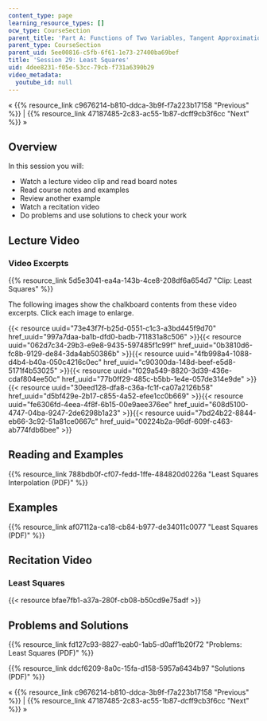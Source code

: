 ```yaml
---
content_type: page
learning_resource_types: []
ocw_type: CourseSection
parent_title: 'Part A: Functions of Two Variables, Tangent Approximation and Optimization'
parent_type: CourseSection
parent_uid: 5ee00816-c5fb-6f61-1e73-27400ba69bef
title: 'Session 29: Least Squares'
uid: 4dee8231-f05e-53cc-79cb-f731a6390b29
video_metadata:
  youtube_id: null
---
```


« {{% resource_link c9676214-b810-ddca-3b9f-f7a223b17158 "Previous" %}} | {{% resource_link 47187485-2c83-ac55-1b87-dcff9cb3f6cc "Next" %}} »

Overview
--------

In this session you will:

*   Watch a lecture video clip and read board notes
*   Read course notes and examples
*   Review another example
*   Watch a recitation video
*   Do problems and use solutions to check your work

Lecture Video
-------------

### Video Excerpts

{{% resource_link 5d5e3041-ea4a-143b-4ce8-208df6a654d7 "Clip: Least Squares" %}}

The following images show the chalkboard contents from these video excerpts. Click each image to enlarge.

{{< resource uuid="73e43f7f-b25d-0551-c1c3-a3bd445f9d70" href_uuid="997a7daa-ba1b-dfd0-badb-711831a8c506" >}}{{< resource uuid="062d7c34-29b3-e9e8-9435-597485f1c99f" href_uuid="0b3810d6-fc8b-9129-de84-3da4ab50386b" >}}{{< resource uuid="4fb998a4-1088-d4b4-b40a-050c4216c0ec" href_uuid="c90300da-148d-beef-e5d8-5171f4b53025" >}}{{< resource uuid="f029a549-8820-3d39-436e-cdaf804ee50c" href_uuid="77b0ff29-485c-b5bb-1e4e-057de314e9de" >}}  
{{< resource uuid="30eed128-dfa8-c36a-fc1f-ca07a2126b58" href_uuid="d5bf429e-2b17-c855-4a52-efee1cc0b669" >}}{{< resource uuid="fe6306fd-4eea-4f8f-6b15-00e9aee376ee" href_uuid="608d5100-4747-04ba-9247-2de6298b1a23" >}}{{< resource uuid="7bd24b22-8844-eb66-3c92-51a81ce0667c" href_uuid="00224b2a-96df-609f-c463-ab774fdb6bee" >}}

Reading and Examples
--------------------

{{% resource_link 788bdb0f-cf07-fedd-1ffe-484820d0226a "Least Squares Interpolation (PDF)" %}}

Examples
--------

{{% resource_link af07112a-ca18-cb84-b977-de34011c0077 "Least Squares (PDF)" %}}

Recitation Video
----------------

### Least Squares

{{< resource bfae7fb1-a37a-280f-cb08-b50cd9e75adf >}}

Problems and Solutions
----------------------

{{% resource_link fd127c93-8827-eab0-1ab5-d0aff1b20f72 "Problems: Least Squares (PDF)" %}}

{{% resource_link ddcf6209-8a0c-15fa-d158-5957a6434b97 "Solutions (PDF)" %}}

« {{% resource_link c9676214-b810-ddca-3b9f-f7a223b17158 "Previous" %}} | {{% resource_link 47187485-2c83-ac55-1b87-dcff9cb3f6cc "Next" %}} »